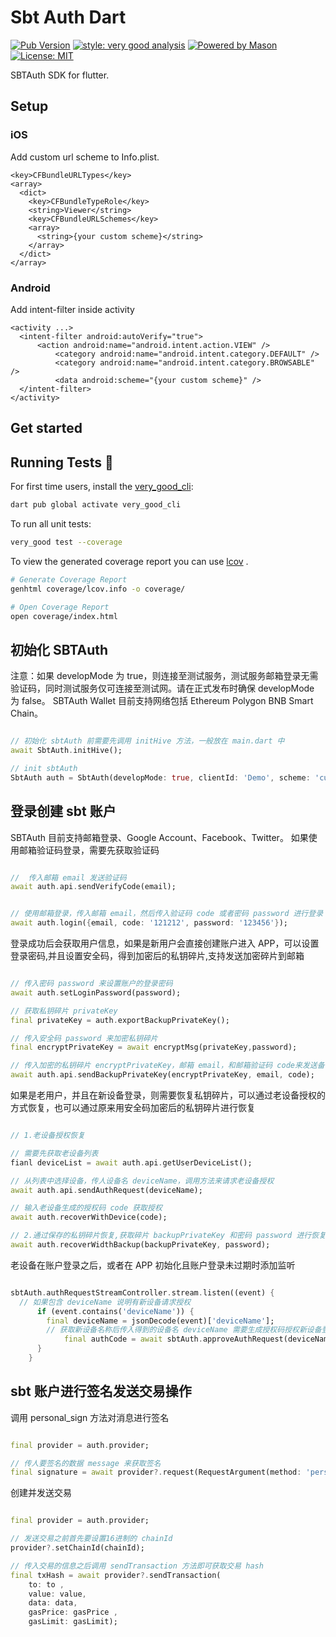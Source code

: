 # Sbt Auth Dart

[![Pub Version](https://img.shields.io/pub/v/sbt_auth_dart?color=blueviolet)](https://pub.dev/packages/sbt_auth_dart)
[![style: very good analysis][very_good_analysis_badge]][very_good_analysis_link]
[![Powered by Mason](https://img.shields.io/endpoint?url=https%3A%2F%2Ftinyurl.com%2Fmason-badge)](https://github.com/felangel/mason)
[![License: MIT][license_badge]][license_link]

SBTAuth SDK for flutter.

## Setup

### iOS

Add custom url scheme to Info.plist.

```
<key>CFBundleURLTypes</key>
<array>
  <dict>
    <key>CFBundleTypeRole</key>
    <string>Viewer</string>
    <key>CFBundleURLSchemes</key>
    <array>
      <string>{your custom scheme}</string>
    </array>
  </dict>
</array>
```

### Android

Add intent-filter inside activity

```
<activity ...>
  <intent-filter android:autoVerify="true">
      <action android:name="android.intent.action.VIEW" />
          <category android:name="android.intent.category.DEFAULT" />
          <category android:name="android.intent.category.BROWSABLE" />
          <data android:scheme="{your custom scheme}" />
  </intent-filter>
</activity>
```

## Get started

## Running Tests 🧪

For first time users, install the [very_good_cli][very_good_cli_link]:

```sh
dart pub global activate very_good_cli
```

To run all unit tests:

```sh
very_good test --coverage
```

To view the generated coverage report you can use [lcov](https://github.com/linux-test-project/lcov)
.

```sh
# Generate Coverage Report
genhtml coverage/lcov.info -o coverage/

# Open Coverage Report
open coverage/index.html
```

## 初始化 SBTAuth

注意：如果 developMode 为 true，则连接至测试服务，测试服务邮箱登录无需验证码，同时测试服务仅可连接至测试网。请在正式发布时确保 developMode 为 false。
SBTAuth Wallet 目前支持网络包括 Ethereum Polygon BNB Smart Chain。

```dart

// 初始化 sbtAuth 前需要先调用 initHive 方法，一般放在 main.dart 中
await SbtAuth.initHive();

// init sbtAuth
SbtAuth auth = SbtAuth(developMode: true, clientId: 'Demo', scheme: 'custom scheme');
```

## 登录创建 sbt 账户

SBTAuth 目前支持邮箱登录、Google Account、Facebook、Twitter。 如果使用邮箱验证码登录，需要先获取验证码

```dart

//  传入邮箱 email 发送验证码
await auth.api.sendVerifyCode(email);
```

```dart

// 使用邮箱登录，传入邮箱 email，然后传入验证码 code 或者密码 password 进行登录
await auth.login({email, code: '121212', password: '123456'});
```

登录成功后会获取用户信息，如果是新用户会直接创建账户进入 APP，可以设置登录密码,并且设置安全码，得到加密后的私钥碎片,支持发送加密碎片到邮箱

```dart

// 传入密码 password 来设置账户的登录密码
await auth.setLoginPassword(password);

// 获取私钥碎片 privateKey
final privateKey = auth.exportBackupPrivateKey();

// 传入安全码 password 来加密私钥碎片
final encryptPrivateKey = await encryptMsg(privateKey,password);

// 传入加密的私钥碎片 encryptPrivateKey，邮箱 email，和邮箱验证码 code来发送备份的私钥碎片
await auth.api.sendBackupPrivateKey(encryptPrivateKey, email, code);
```

如果是老用户，并且在新设备登录，则需要恢复私钥碎片，可以通过老设备授权的方式恢复，也可以通过原来用安全码加密后的私钥碎片进行恢复

```dart

// 1.老设备授权恢复

// 需要先获取老设备列表
fianl deviceList = await auth.api.getUserDeviceList();

// 从列表中选择设备，传人设备名 deviceName，调用方法来请求老设备授权
await auth.api.sendAuthRequest(deviceName);

// 输入老设备生成的授权码 code 获取授权
await auth.recoverWithDevice(code);

// 2.通过保存的私钥碎片恢复,获取碎片 backupPrivateKey 和密码 password 进行恢复
await auth.recoverWidthBackup(backupPrivateKey, password);
```

老设备在账户登录之后，或者在 APP 初始化且账户登录未过期时添加监听

```dart

sbtAuth.authRequestStreamController.stream.listen((event) {
  // 如果包含 deviceName 说明有新设备请求授权
      if (event.contains('deviceName')) {
        final deviceName = jsonDecode(event)['deviceName'];
        // 获取新设备名称后传入得到的设备名 deviceName 需要生成授权码授权新设备登录
            final authCode = await sbtAuth.approveAuthRequest(deviceName);
      }
    }
```

## sbt 账户进行签名发送交易操作

调用 personal_sign 方法对消息进行签名

```dart

final provider = auth.provider;

// 传人要签名的数据 message 来获取签名
final signature = await provider?.request(RequestArgument(method: 'personal_sign', params: [message]));
```

创建并发送交易

```dart

final provider = auth.provider;

// 发送交易之前首先要设置16进制的 chainId
provider?.setChainId(chainId);

// 传入交易的信息之后调用 sendTransaction 方法即可获取交易 hash
final txHash = await provider?.sendTransaction(
    to: to ,
    value: value,
    data: data,
    gasPrice: gasPrice ,
    gasLimit: gasLimit);
```

[flutter_install_link]: https://docs.flutter.dev/get-started/install

[github_actions_link]: https://docs.github.com/en/actions/learn-github-actions

[license_badge]: https://img.shields.io/badge/license-MIT-blue.svg

[license_link]: https://opensource.org/licenses/MIT

[logo_black]: https://raw.githubusercontent.com/VGVentures/very_good_brand/main/styles/README/vgv_logo_black.png#gh-light-mode-only

[logo_white]: https://raw.githubusercontent.com/VGVentures/very_good_brand/main/styles/README/vgv_logo_white.png#gh-dark-mode-only

[mason_link]: https://github.com/felangel/mason

[very_good_analysis_badge]: https://img.shields.io/badge/style-very_good_analysis-B22C89.svg

[very_good_analysis_link]: https://pub.dev/packages/very_good_analysis

[very_good_cli_link]: https://pub.dev/packages/very_good_cli

[very_good_coverage_link]: https://github.com/marketplace/actions/very-good-coverage

[very_good_ventures_link]: https://verygood.ventures

[very_good_ventures_link_light]: https://verygood.ventures#gh-light-mode-only

[very_good_ventures_link_dark]: https://verygood.ventures#gh-dark-mode-only

[very_good_workflows_link]: https://github.com/VeryGoodOpenSource/very_good_workflows
